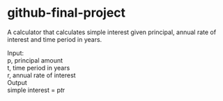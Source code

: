 # github-final-project

A calculator that calculates simple interest given principal, annual rate of interest and time period in years.

Input:  
   p, principal amount  
   t, time period in years  
   r, annual rate of interest  
Output    
   simple interest = p*t*r  

